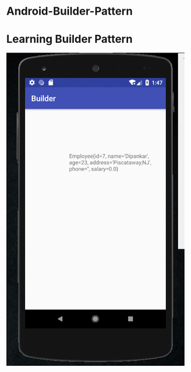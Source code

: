 # Android-Builder-Pattern
# Learning Builder Pattern
![Demo](https://github.com/dipankarghosh28/Android-Builder-Pattern/blob/master/Demo.png)
